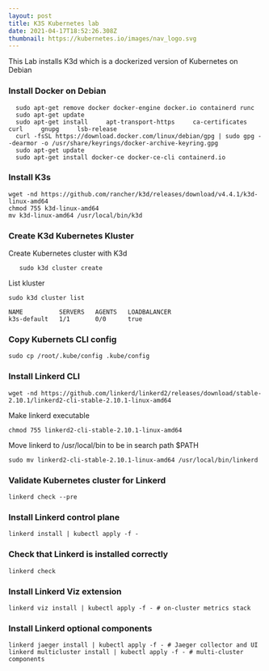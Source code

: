 ```yaml
---
layout: post
title: K3S Kubernetes lab
date: 2021-04-17T18:52:26.308Z
thumbnail: https://kubernetes.io/images/nav_logo.svg
---
```

This Lab installs K3d which is a dockerized version of Kubernetes on Debian

### Install Docker on Debian ###

```  
  sudo apt-get remove docker docker-engine docker.io containerd runc
  sudo apt-get update
  sudo apt-get install     apt-transport-https     ca-certificates     curl     gnupg     lsb-release
  curl -fsSL https://download.docker.com/linux/debian/gpg | sudo gpg --dearmor -o /usr/share/keyrings/docker-archive-keyring.gpg
  sudo apt-get update
  sudo apt-get install docker-ce docker-ce-cli containerd.io
```

### Install K3s ###

```
wget -nd https://github.com/rancher/k3d/releases/download/v4.4.1/k3d-linux-amd64
chmod 755 k3d-linux-amd64
mv k3d-linux-amd64 /usr/local/bin/k3d
```

### Create K3d Kubernetes Kluster ###

Create Kubernetes cluster with K3d
```
   sudo k3d cluster create
```
List kluster
```
sudo k3d cluster list

NAME          SERVERS   AGENTS   LOADBALANCER
k3s-default   1/1       0/0      true
```

### Copy Kubernets CLI config ###

```
sudo cp /root/.kube/config .kube/config
```
### Install Linkerd CLI ###

```
wget -nd https://github.com/linkerd/linkerd2/releases/download/stable-2.10.1/linkerd2-cli-stable-2.10.1-linux-amd64
```

Make linkerd executable

```
chmod 755 linkerd2-cli-stable-2.10.1-linux-amd64
```

Move linkerd to /usr/local/bin to be in search path $PATH

```
sudo mv linkerd2-cli-stable-2.10.1-linux-amd64 /usr/local/bin/linkerd
```

### Validate Kubernetes cluster for Linkerd ###

```
linkerd check --pre
```

### Install Linkerd control plane ###

```
linkerd install | kubectl apply -f -
```

### Check that Linkerd is installed correctly
```
linkerd check
```

### Install Linkerd Viz extension ###

```
linkerd viz install | kubectl apply -f - # on-cluster metrics stack
```

### Install Linkerd optional components ###
```
linkerd jaeger install | kubectl apply -f - # Jaeger collector and UI
linkerd multicluster install | kubectl apply -f - # multi-cluster components
```